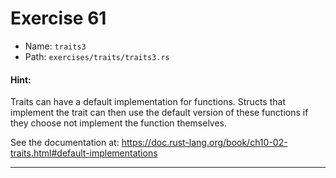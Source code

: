 # Exercise 61

- Name: ```traits3```
- Path: ```exercises/traits/traits3.rs```
#### Hint: 

Traits can have a default implementation for functions. Structs that implement
the trait can then use the default version of these functions if they choose not
implement the function themselves.

See the documentation at: https://doc.rust-lang.org/book/ch10-02-traits.html#default-implementations



---



